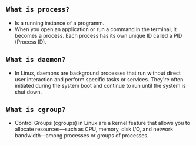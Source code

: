 ## `What is process?`
  - Is a running instance of a programm.
  - When you open an application or run a command in the terminal, it becomes a process. Each process has its own unique ID called a PID (Process ID).
##  `What is daemon?`
* In Linux, daemons are background processes that run without direct user interaction and perform specific tasks or services. They're often initiated during the system boot and continue to run until the system is shut down.


## `What is cgroup?`
*   Control Groups (cgroups) in Linux are a kernel feature that allows you to allocate resources—such as CPU, memory, disk I/O, and network bandwidth—among processes or groups of processes.

